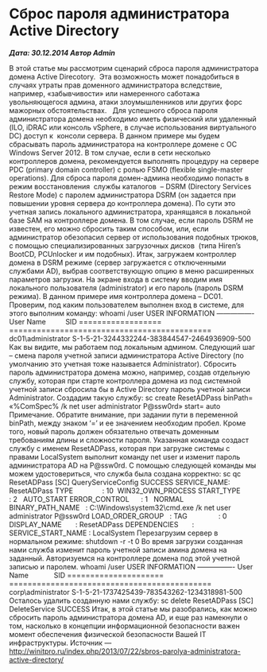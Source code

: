 # Сброс пароля администратора Active Directory                	  
***Дата: 30.12.2014 Автор Admin***

В этой статье мы рассмотрим сценарий сброса пароля администратора домена Active Direcotory.  Эта возможность может понадобиться в случаях утраты прав доменного администратора вследствие, например, «забывчивости» или намеренного саботажа увольняющегося админа, атаки злоумышленников или других форс мажорных обстоятельствах.   Для успешного сброса пароля администратора домена необходимо иметь физический или удаленный (ILO, iDRAC или консоль vSphere, в случае использования виртуального DC) доступ к  консоли сервера. В данном примере мы будем сбрасывать пароль администратора на контроллере домене с ОС Windows Server 2012. В том случае, если в сети несколько контроллеров домена, рекомендуется выполнять процедуру на сервере PDC (primary domain controller) с ролью FSMO (flexible single-master operations).
Для сброса пароля домен-админа необходимо попасть в режим восстановления  службы каталогов  – DSRM (Directory Services Restore Mode) с паролем администратора DSRM (он задается при повышении уровня сервера до контроллера домена). По сути это учетная запись локального администратора, хранящаяся в локальной базе SAM на контроллере домена.
В том случае, если пароль DSRM не известен, его можно сбросить таким способом, или, если администратор обезопасил сервер от использования подобных трюков, с помощью специализированных загрузочных дисков  (типа Hiren’s BootCD, PCUnlocker и им подобных).
Итак, загружаем контроллер домена в DSRM режиме (сервер загружается с отключенными службами AD), выбрав соответствующую опцию в меню расширенных параметров загрузки.
На экране входа в систему вводим имя локального пользователя (administrator) и его пароль (пароль DSRM режима).
В данном примере имя контроллера домена – DC01.
Проверим, под каким пользователем выполнен вход в системе, для этого выполним команду:
whoami /user
USER INFORMATION
—————-
User Name          SID
================== ============================================
dc01\administrator S-1-5-21-3244332244-383844547-2464936909-500
Как вы видите, мы работаем под локальным админом.
Следующий шаг – смена пароля учетной записи администратора Active Directory (по умолчанию это учетная тоже называется Administrator). Сбросить пароль администратора домена можно, например, создав отдельную службу, которая при старте контроллера домена из под системной учетной записи сбросила бы в Active Directory пароль учетной записи  Administrator. Создадим такую службу:
sc create ResetADPass binPath= &#171;%ComSpec% /k net user administrator P@ssw0rd&#187; start= auto
Примечание. Обратите внимание, при задании пути в переменной binPath, между знаком ‘=’ и ее значением необходим пробел. Кроме того, новый пароль должен обязательно отвечать доменным требованиям длины и сложности пароля.
Указанная команда создаст службу с именем ResetADPass, которая при загрузке системы с правами LocalSystem выполнит команду net user и изменит пароль администратора AD на P@ssw0rd.
С помощью следующей команды мы можем удостовериться, что служба была создана корректно:
sc qc ResetADPass
[SC] QueryServiceConfig SUCCESS
SERVICE_NAME: ResetADPass
TYPE               : 10  WIN32_OWN_PROCESS
START_TYPE         : 2   AUTO_START
ERROR_CONTROL      : 1   NORMAL
BINARY_PATH_NAME   : C:\Windows\system32\cmd.exe /k net user administrator P@ssw0rd
LOAD_ORDER_GROUP   :
TAG                : 0
DISPLAY_NAME       : ResetADPass
DEPENDENCIES       :
SERVICE_START_NAME : LocalSystem
Перезагрузим сервер в нормальном режиме:
shutdown -r -t 0
Во время загрузки созданная нами служба изменит пароль учетной записи амина домена на заданный. Авторизуемся на контроллере домена под этой учетной записью и паролем.
whoami /user
USER INFORMATION
—————-
User Name             SID
===================== ============================================
corp\administrator S-1-5-21-1737425439-783543262-1234318981-500
Осталось удалить созданную нами службу:
sc delete ResetADPass
[SC] DeleteService SUCCESS
Итак, в этой статье мы разобрались, как можно сбросить пароль администратора домена AD, и еще раз намекнули о том, насколько в концепции информационной безопасности важен момент обеспечения физической безопасности Вашей IT инфраструктуры.
Источник &#8212; http://winitpro.ru/index.php/2013/07/22/sbros-parolya-administratora-active-directory/
